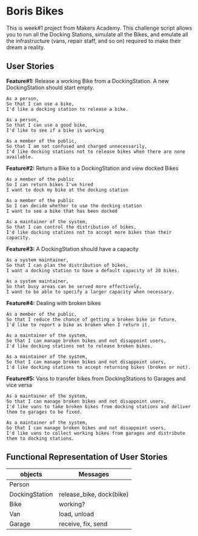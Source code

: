 # Boris Bikes
This is week#1 project from Makers Academy. This challenge script allows you to run all the Docking Stations, simulate all the Bikes, and emulate all the infrastructure (vans, repair staff, and so on) required to make their dream a reality.

## User Stories
**Feature#1:** Release a working Bike from a DockingStation. A new DockingStation should start empty.
```
As a person,
So that I can use a bike,
I'd like a docking station to release a bike.

As a person,
So that I can use a good bike,
I'd like to see if a bike is working

As a member of the public,
So that I am not confused and charged unnecessarily,
I'd like docking stations not to release bikes when there are none available.
```
**Feature#2:** Return a Bike to a DockingStation and view docked Bikes

```
As a member of the public
So I can return bikes I've hired
I want to dock my bike at the docking station

As a member of the public
So I can decide whether to use the docking station
I want to see a bike that has been docked

As a maintainer of the system,
So that I can control the distribution of bikes,
I'd like docking stations not to accept more bikes than their capacity.
```

**Feature#3:** A DockingStation should have a capacity
```
As a system maintainer,
So that I can plan the distribution of bikes,
I want a docking station to have a default capacity of 20 bikes.

As a system maintainer,
So that busy areas can be served more effectively,
I want to be able to specify a larger capacity when necessary.
```

**Feature#4:** Dealing with broken bikes
```
As a member of the public,
So that I reduce the chance of getting a broken bike in future,
I'd like to report a bike as broken when I return it.

As a maintainer of the system,
So that I can manage broken bikes and not disappoint users,
I'd like docking stations not to release broken bikes.

As a maintainer of the system,
So that I can manage broken bikes and not disappoint users,
I'd like docking stations to accept returning bikes (broken or not).
```
**Feature#5:** Vans to transfer bikes from DockingStations to Garages and vice versa
```
As a maintainer of the system,
So that I can manage broken bikes and not disappoint users,
I'd like vans to take broken bikes from docking stations and deliver them to garages to be fixed.

As a maintainer of the system,
So that I can manage broken bikes and not disappoint users,
I'd like vans to collect working bikes from garages and distribute them to docking stations.
```

## Functional Representation of User Stories
objects|Messages|
-------|--------|
Person|
DockingStation| release_bike, dock(bike)
Bike| working?
Van| load, unload
Garage| receive, fix, send
